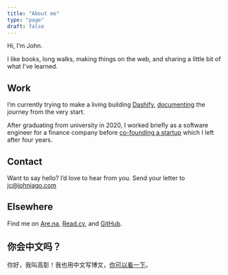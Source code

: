 ```yaml
---
title: "About me"
type: "page"
draft: false
---
```


Hi, I’m John.

I like books, long walks, making things on the web, and sharing a little bit of what I’ve learned.

## Work

I’m currently trying to make a living building [Dashify](https://getdashify.com), [documenting](/work-journal/) the journey from the very start.

After graduating from university in 2020, I worked briefly as a software engineer for a finance company before [co-founding a startup](https://web.archive.org/web/20220713045101/https://www.businessinsider.com/peachpay-one-click-checkout-woocommerce-fintech-payments-bolt-fast-2021-4) which I left after four years.

## Contact

Want to say hello? I’d love to hear from you. Send your letter to jc@johnjago.com

## Elsewhere

Find me on [Are.na](https://www.are.na/john-jago), [Read.cv](https://read.cv/jago), and [GitHub](https://github.com/johnjago).

## 你会中文吗？

你好，我叫高彰！我也用中文写博文，[你可以看一下](https://gaozhang.co)。

